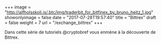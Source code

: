 +++
image = "http://alfholsskoli.is/.btc/img/traderbit_for_bitfinex_by_bruno_heitz_1.jpg"
showonlyimage = false
date = "2017-07-28T19:57:40"
title = "Bittrex"
draft = false
weight = 7
url = "/exchange_bittrex"
+++

Dans cette série de tutoriels @cryptobref vous enmène à la découverte de Bittrex.

<!--more-->

